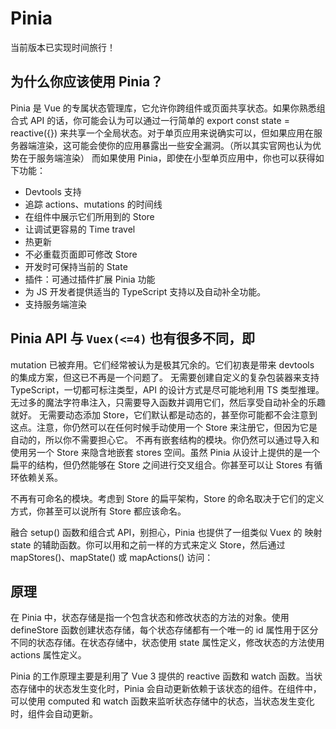 # Pinia

当前版本已实现时间旅行！

## 为什么你应该使用 Pinia？

Pinia 是 Vue 的专属状态管理库，它允许你跨组件或页面共享状态。如果你熟悉组合式 API 的话，你可能会认为可以通过一行简单的 export const state = reactive({}) 来共享一个全局状态。对于单页应用来说确实可以，但如果应用在服务器端渲染，这可能会使你的应用暴露出一些安全漏洞。（所以其实官网也认为优势在于服务端渲染） 而如果使用 Pinia，即使在小型单页应用中，你也可以获得如下功能：

- Devtools 支持
- 追踪 actions、mutations 的时间线
- 在组件中展示它们所用到的 Store
- 让调试更容易的 Time travel
- 热更新
- 不必重载页面即可修改 Store
- 开发时可保持当前的 State
- 插件：可通过插件扩展 Pinia 功能
- 为 JS 开发者提供适当的 TypeScript 支持以及自动补全功能。
- 支持服务端渲染

## Pinia API 与 `Vuex(<=4)` 也有很多不同，即

mutation 已被弃用。它们经常被认为是极其冗余的。它们初衷是带来 devtools 的集成方案，但这已不再是一个问题了。
无需要创建自定义的复杂包装器来支持 TypeScript，一切都可标注类型，API 的设计方式是尽可能地利用 TS 类型推理。
无过多的魔法字符串注入，只需要导入函数并调用它们，然后享受自动补全的乐趣就好。
无需要动态添加 Store，它们默认都是动态的，甚至你可能都不会注意到这点。注意，你仍然可以在任何时候手动使用一个 Store 来注册它，但因为它是自动的，所以你不需要担心它。
不再有嵌套结构的模块。你仍然可以通过导入和使用另一个 Store 来隐含地嵌套 stores 空间。虽然 Pinia 从设计上提供的是一个扁平的结构，但仍然能够在 Store 之间进行交叉组合。你甚至可以让 Stores 有循环依赖关系。

不再有可命名的模块。考虑到 Store 的扁平架构，Store 的命名取决于它们的定义方式，你甚至可以说所有 Store 都应该命名。

融合 setup() 函数和组合式 API，别担心，Pinia 也提供了一组类似 Vuex 的 映射 state 的辅助函数。你可以用和之前一样的方式来定义 Store，然后通过 mapStores()、mapState() 或 mapActions() 访问：

## 原理

在 Pinia 中，状态存储是指一个包含状态和修改状态的方法的对象。使用 defineStore 函数创建状态存储，每个状态存储都有一个唯一的 id 属性用于区分不同的状态存储。在状态存储中，状态使用 state 属性定义，修改状态的方法使用 actions 属性定义。

Pinia 的工作原理主要是利用了 Vue 3 提供的 reactive 函数和 watch 函数。当状态存储中的状态发生变化时，Pinia 会自动更新依赖于该状态的组件。在组件中，可以使用 computed 和 watch 函数来监听状态存储中的状态，当状态发生变化时，组件会自动更新。
